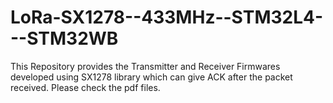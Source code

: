 # LoRa-SX1278--433MHz--STM32L4---STM32WB
This Repository provides the Transmitter and Receiver Firmwares developed using SX1278 library which can give ACK after the packet received. Please check the pdf files.
